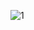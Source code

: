 
![1](https://user-images.githubusercontent.com/108221893/179361963-5422209f-5148-43bc-b510-535207a518cd.png)
